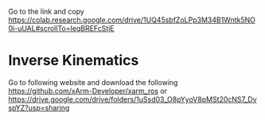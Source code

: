Go to the link and copy
https://colab.research.google.com/drive/1UQ45sbfZoLPp3M34B1Wntk5NO0i-uUAL#scrollTo=IeqBREFcStjE

# Inverse Kinematics
Go to following website and download the following
https://github.com/xArm-Developer/xarm_ros
or
https://drive.google.com/drive/folders/1uSsd03_O8pYyoV8pMSt20cNS7_DvspYZ?usp=sharing
